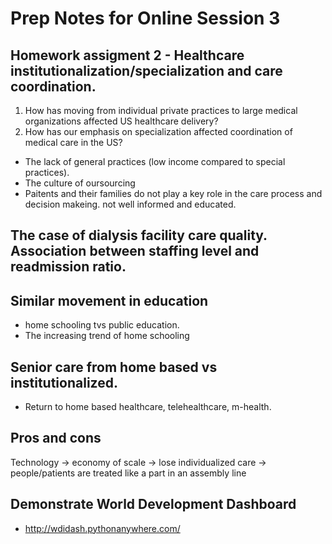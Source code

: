# Prep Notes for Online Session 3

## Homework assigment 2 - Healthcare institutionalization/specialization and care coordination.
1. How has moving from individual private practices to large medical organizations affected US healthcare delivery?
2. How has our emphasis on specialization affected coordination of medical care in the US? 

- The lack of general practices (low income compared to special practices). 
- The culture of oursourcing
- Paitents and their families do not play a key role in the care process and decision makeing. not well informed and educated. 

## The case of dialysis facility care quality. Association between staffing level and readmission ratio.

## Similar movement in education 
- home schooling tvs public education. 
- The increasing trend of home schooling

## Senior care from home based vs institutionalized. 
- Return to home based healthcare, telehealthcare, m-health. 
## Pros and cons
Technology -> economy of scale -> lose individualized care -> people/patients are treated like a part in an assembly line

## Demonstrate World Development Dashboard
- http://wdidash.pythonanywhere.com/


